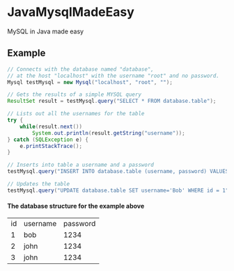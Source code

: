 # JavaMysqlMadeEasy
MySQL in Java made easy

## Example
```java
// Connects with the database named "database",
// at the host "localhost" with the username "root" and no password.
Mysql testMysql = new Mysql("localhost", "root", "");

// Gets the results of a simple MYSQL query
ResultSet result = testMysql.query("SELECT * FROM database.table");

// Lists out all the usernames for the table
try {
    while(result.next())
        System.out.println(result.getString("username"));
} catch (SQLException e) {
    e.printStackTrace();
}

// Inserts into table a username and a password
testMysql.query("INSERT INTO database.table (username, password) VALUES ('john', '1234')");

// Updates the table
testMysql.query("UPDATE database.table SET username='Bob' WHERE id = 1");
```
#### The database structure for the example above
<table>
<tr><td>id</td><td>username</td><td>password</td></tr>
<tr><td>1</td><td>bob</td><td>1234</td>
<tr><td>2</td><td>john</td><td>1234</td>
<tr><td>3</td><td>john</td><td>1234</td>
</table>
